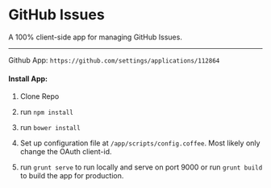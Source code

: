 # GitHub Issues

A 100% client-side app for managing GitHub Issues.

---

Github App: `https://github.com/settings/applications/112864`


#### Install App:

1. Clone Repo

2. run `npm install`

3. run `bower install`

4. Set up configuration file at `/app/scripts/config.coffee`. Most likely only change the OAuth client-id.

5. run `grunt serve` to run locally and serve on port 9000 or run `grunt build` to build the app for production.

